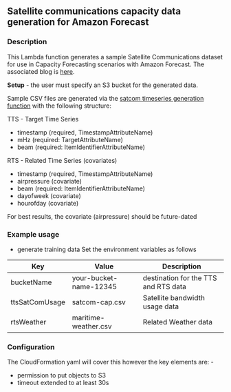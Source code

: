 ## Satellite communications capacity data generation for Amazon Forecast

### Description
This Lambda function generates a sample Satellite Communications dataset for use in 
Capacity Forecasting scenarios with Amazon Forecast. The associated blog 
is [here](https://aws.amazon.com/blogs/publicsector/maximizing-satellite-communications-usage-with-amazon-forecast/).

**Setup** - the user must specify an S3 bucket for the generated data. 

Sample CSV files are generated via the [satcom timeseries generation function](./lambda_function.py) 
with the following structure:

TTS - Target Time Series

* timestamp (required, TimestampAttributeName)
* mHz (required: TargetAttributeName)
* beam (required: ItemIdentifierAttributeName)

RTS - Related Time Series (covariates)
* timestamp (required, TimestampAttributeName)
* airpressure (covariate)
* beam (required: ItemIdentifierAttributeName)
* dayofweek (covariate)
* hourofday (covariate)

For best results, the covariate (airpressure) should be future-dated

### Example usage

* generate training data
Set the environment variables as follows

| Key      | Value       | Description |
| ---------| ----------- | ----------- |
| bucketName  | your-bucket-name-12345 | destination for the TTS and RTS data |
| ttsSatComUsage | satcom-cap.csv | Satellite bandwidth usage data |
| rtsWeather | maritime-weather.csv | Related Weather data |


### Configuration
The CloudFormation yaml will cover this however the key elements are: -
* permission to put objects to S3
* timeout extended to at least 30s

